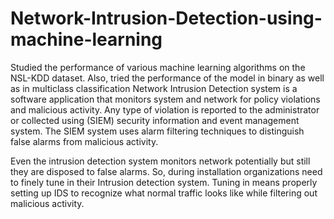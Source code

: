# Network-Intrusion-Detection-using-machine-learning
 Studied the performance of various machine learning algorithms on the NSL-KDD dataset.  Also, tried the performance of the model in binary as well as in multiclass classification
Network Intrusion Detection system is a software application that monitors system and network for policy violations and malicious activity. Any type of violation is reported to the administrator or collected using (SIEM) security information and event management system. The SIEM system uses alarm filtering techniques to distinguish false alarms from malicious activity. 
 
Even the intrusion detection system monitors network potentially but still they are disposed to false alarms. So, during installation organizations need to finely tune in their Intrusion detection system. Tuning in means properly setting up IDS to recognize what normal traffic looks like while filtering out malicious activity. 
